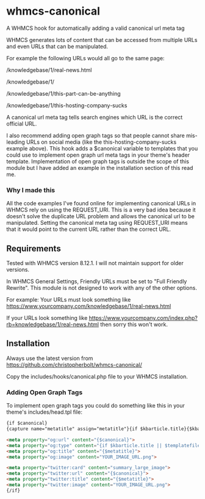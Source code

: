 # whmcs-canonical
A WHMCS hook for automatically adding a valid canonical url meta tag

WHMCS generates lots of content that can be accessed from multiple URLs and even URLs that can be manipulated.

For example the following URLs would all go to the same page:

/knowledgebase/1/real-news.html

/knowledgebase/1/

/knowledgebase/1/this-part-can-be-anything

/knowledgebase/1/this-hosting-company-sucks

A canonical url meta tag tells search engines which URL is the correct official URL.

I also recommend adding open graph tags so that people cannot share mis-leading URLs on social media (like the this-hosting-company-sucks example above).
This hook adds a $canonical variable to templates that you could use to implement open graph url meta tags in your theme's header template. Implementation of open graph tags is outside the scope of this module but I have added an example in the installation section of this read me.

### Why I made this
All the code examples I've found online for implementing canonical URLs in WHMCS rely on using the REQUEST_URI. This is a very bad idea because it doesn't solve the duplicate URL problem and allows the canonical url to be manipulated. Setting the canonical meta tag using REQUEST_URI means that it would point to the current URL rather than the correct URL.

## Requirements
Tested with WHMCS version 8.12.1. I will not maintain support for older versions.

In WHMCS General Settings, Friendly URLs must be set to "Full Friendly Rewrite". This module is not designed to work with any of the other options.

For example: Your URLs must look something like https://www.yourcompany.com/knowledgebase/1/real-news.html

If your URLs look something like https://www.yourcompany.com/index.php?rb=knowledgebase/1/real-news.html then sorry this won't work.

## Installation
Always use the latest version from https://github.com/christopherbolt/whmcs-canonical/

Copy the includes/hooks/canonical.php file to your WHMCS installation.

### Adding Open Graph Tags
To implement open graph tags you could do something like this in your theme's includes/head.tpl file:

```html
{if $canonical}
{capture name="metatitle" assign="metatitle"}{if $kbarticle.title}{$kbarticle.title} - {elseif $templatefile == 'viewannouncement'}{$title} - {/if}{$pagetitle} - {$companyname}{/capture}

<meta property="og:url" content="{$canonical}">
<meta property="og:type" content="{if $kbarticle.title || $templatefile == 'viewannouncement'}article{else}website{/if}">
<meta property="og:title" content="{$metatitle}">
<meta property="og:image" content="YOUR_IMAGE_URL.png">

<meta property="twitter:card" content="summary_large_image">
<meta property="twitter:url" content="{$canonical}">
<meta property="twitter:title" content="{$metatitle}">
<meta property="twitter:image" content="YOUR_IMAGE_URL.png">
{/if}
```
